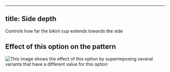 ***

## title: Side depth

Controls how far the bikini cup extends towards the side

## Effect of this option on the pattern

![This image shows the effect of this option by superimposing several variants that have a different value for this option](bee\_sidedepth\_sample.svg "Effect of this option on the pattern")
